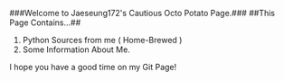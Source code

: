 ###Welcome to Jaeseung172's Cautious Octo Potato Page.###
##This Page Contains...##
1. Python Sources from me ( Home-Brewed )
2. Some Information About Me.

I hope you have a good time on my Git Page!
